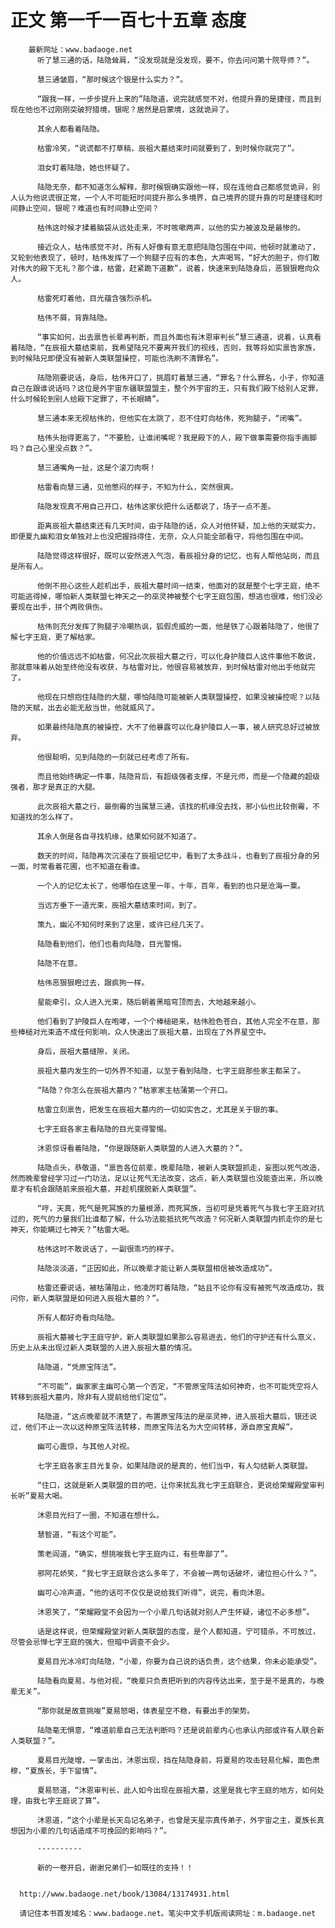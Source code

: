 # 正文 第一千一百七十五章 态度
        最新网址：www.badaoge.net
          听了慧三通的话，陆隐耸肩，“没发现就是没发现，要不，你去问问第十院导师？”。
      
          慧三通皱眉，“那时候这个银是什么实力？”。
      
          “跟我一样，一步步提升上来的”陆隐道，说完就感觉不对，他提升靠的是捷径，而且到现在他也不过刚刚突破狩猎境，银呢？居然是启蒙境，这就诡异了。
      
          其余人都看着陆隐。
      
          枯雷冷笑，“说谎都不打草稿，辰祖大墓结束时间就要到了，到时候你就完了”。
      
          泪女盯着陆隐，她也怀疑了。
      
          陆隐无奈，都不知道怎么解释，那时候银确实跟他一样，现在连他自己都感觉诡异，别人认为他说谎很正常，一个人不可能短时间提升那么多境界，自己境界的提升靠的可是捷径和时间静止空间，银呢？难道也有时间静止空间？
      
          枯伟这时候才揉着脑袋从远处走来，不时咳嗽两声，以他的实力被波及是最惨的。
      
          接近众人，枯伟感觉不对，所有人好像有意无意把陆隐包围在中间，他顿时就激动了，又轮到他表现了，顿时，枯伟发挥了一个狗腿子应有的本色，大声喝骂，“好大的胆子，你们敢对伟大的殿下无礼？那个谁，枯雷，赶紧跪下道歉”，说着，快速来到陆隐身后，恶狠狠瞪向众人。
      
          枯雷死盯着他，目光蕴含强烈杀机。
      
          枯伟不屑，背靠陆隐。
      
          “事实如何，出去禀告长辈再判断，而且外面也有沐恩审判长”慧三通道，说着，认真看着陆隐，“在辰祖大墓结束前，我希望陆兄不要离开我们的视线，否则，我等将如实禀告家族，到时候陆兄即便没有被新人类联盟操控，可能也洗刷不清罪名”。
      
          陆隐刚要说话，身后，枯伟开口了，挑眉盯着慧三通，“罪名？什么罪名，小子，你知道自己在跟谁说话吗？这位是外宇宙东疆联盟盟主，整个外宇宙的王，只有我们殿下给别人定罪，什么时候轮到别人给殿下定罪了，不长眼睛”。
      
          慧三通本来无视枯伟的，但他实在太跳了，忍不住盯向枯伟，死狗腿子，“闭嘴”。
      
          枯伟头抬得更高了，“不要脸，让谁闭嘴呢？我是殿下的人，殿下做事需要你指手画脚吗？自己心里没点数？”。
      
          慧三通嘴角一扯，这是个滚刀肉啊！
      
          枯雷看向慧三通，见他憋闷的样子，不知为什么，突然很爽。
      
          陆隐发现真不用自己开口，枯伟这家伙把什么话都说了，场子一点不差。
      
          距离辰祖大墓结束还有几天时间，由于陆隐的话，众人对他怀疑，加上他的天赋实力，即便夏九幽和泪女单独对上也没把握挡得住，无奈，众人只能全部看守，将他包围在中间。
      
          陆隐觉得这样很好，既可以安然进入气泡，看辰祖分身的记忆，也有人帮他站岗，而且是所有人。
      
          他倒不担心这些人趁机出手，辰祖大墓时间一结束，他面对的就是整个七字王庭，绝不可能逃得掉，哪怕新人类联盟七神天之一的巫灵神被整个七字王庭包围，想逃也很难，他们没必要现在出手，拼个两败俱伤。
      
          枯伟则充分发挥了狗腿子冷嘲热讽，狐假虎威的一面，他是铁了心跟着陆隐了，他很了解七字王庭，更了解枯家。
      
          他的价值远远不如枯雷，何况此次辰祖大墓之行，可以化身护陵巨人这件事他不敢说，那就意味着从始至终他没有收获，与枯雷对比，他很容易被放弃，到时候枯雷对他出手他就完了。
      
          他现在只想抱住陆隐的大腿，哪怕陆隐可能被新人类联盟操控，如果没被操控呢？以陆隐的天赋，出去必能无敌当世，他就威风了。
      
          如果最终陆隐真的被操控，大不了他暴露可以化身护陵巨人一事，被人研究总好过被放弃。
      
          他很聪明，见到陆隐的一刻就已经考虑了所有。
      
          而且他始终确定一件事，陆隐背后，有超级强者支撑，不是元师，而是一个隐藏的超级强者，那才是真正的大腿。
      
          此次辰祖大墓之行，最倒霉的当属慧三通，该找的机缘没去找，邪小仙也比较倒霉，不知道找的怎么样了。
      
          其余人倒是各自寻找机缘，结果如何就不知道了。
      
          数天的时间，陆隐再次沉浸在了辰祖记忆中，看到了太多战斗，也看到了辰祖分身的另一面，时常看着花圃，也不知道在看谁。
      
          一个人的记忆太长了，他哪怕在这里一年，十年，百年，看到的也只是沧海一粟。
      
          当远方垂下一道光束，辰祖大墓结束时间，到了。
      
          策九，幽沁不知何时来到了这里，或许已经几天了。
      
          陆隐看到他们，他们也看向陆隐，目光警惕。
      
          陆隐不在意。
      
          枯伟恶狠狠瞪过去，跟疯狗一样。
      
          星能牵引，众人进入光束，随后朝着黑暗穹顶而去，大地越来越小。
      
          他们看到了护陵巨人在咆哮，一个个棒槌砸来，枯伟脸色苍白，其他人完全不在意，那些棒槌对光束造不成任何影响，众人快速出了辰祖大墓，出现在了外界星空中。
      
          身后，辰祖大墓缝隙，关闭。
      
          辰祖大墓内发生的一切外界不知道，以至于看到陆隐，七字王庭那些家主都呆了。
      
          “陆隐？你怎么在辰祖大墓内？”枯家家主枯蒲第一个开口。
      
          枯雷立刻禀告，把发生在辰祖大墓内的一切如实告之，尤其是关于银的事。
      
          七字王庭各家主看陆隐的目光变得警惕。
      
          沐恩惊讶看着陆隐，“你是跟随新人类联盟的人进入大墓的？”。
      
          陆隐点头，恭敬道，“禀告各位前辈，晚辈陆隐，被新人类联盟抓走，妄图以死气改造，然而晚辈曾经学习过一门功法，足以让死气无法改变，这点，新人类联盟也没能查出来，所以晚辈才有机会跟随前来辰祖大墓，并趁机摆脱新人类联盟”。
      
          “哼，天真，死气是死冥族的力量根源，而死冥族，当初可是凭着死气与我七字王庭对抗过的，死气的力量我们比谁都了解，什么功法能抵抗死气改造？何况新人类联盟内抓走你的是七神天，你能瞒过七神天？”枯雷大喝。
      
          枯伟这时不敢说话了，一副很乖巧的样子。
      
          陆隐淡淡道，“正因如此，所以晚辈才能让新人类联盟相信被改造成功”。
      
          枯雷还要说话，被枯蒲阻止，他凌厉盯着陆隐，“姑且不论你有没有被死气改造成功，我问你，新人类联盟是如何进入辰祖大墓的？”。
      
          所有人都好奇看向陆隐。
      
          辰祖大墓被七字王庭守护，新人类联盟如果那么容易进去，他们的守护还有什么意义，历史上从未出现过新人类联盟的人进入辰祖大墓的情况。
      
          陆隐道，“凭原宝阵法”。
      
          “不可能”，幽家家主幽可心第一个否定，“不管原宝阵法如何神奇，也不可能凭空将人转移到辰祖大墓内，除非有人提前给他们定位”。
      
          陆隐道，“这点晚辈就不清楚了，布置原宝阵法的是巫灵神，进入辰祖大墓后，银还说过，他们不止一次以这种原宝阵法转移，而原宝阵法名为大空间转移，源自原宝真解”。
      
          幽可心震惊，与其他人对视。
      
          七字王庭各家主目光复杂，如果陆隐说的是真的，他们当中，有人勾结新人类联盟。
      
          “住口，这就是新人类联盟的目的吧，让你来扰乱我七字王庭联合，更说给荣耀殿堂审判长听”夏易大喝。
      
          沐恩目光扫了一圈，不知道在想什么。
      
          慧智道，“有这个可能”。
      
          策老阎道，“确实，想挑唆我七字王庭内讧，有些卑鄙了”。
      
          邪阿花娇笑，“我七字王庭联合这么多年了，不会被一两句话破坏，诸位担心什么？”。
      
          幽可心冷声道，“他的话可不仅仅是说给我们听得”，说完，看向沐恩。
      
          沐恩笑了，“荣耀殿堂不会因为一个小辈几句话就对别人产生怀疑，诸位不必多想”。
      
          话是这样说，但荣耀殿堂对新人类联盟的态度，是个人都知道，宁可错杀，不可放过，尽管会忌惮七字王庭的强大，但暗中调查不会少。
      
          夏易目光冰冷盯向陆隐，“小辈，你要为自己说的话负责，这个结果，你未必能承受”。
      
          陆隐看向夏易，与他对视，“晚辈只负责把听到的内容传达出来，至于是不是真的，与晚辈无关”。
      
          “那你就是故意挑唆”夏易怒喝，体表星空不稳，有要出手的架势。
      
          陆隐毫无惧意，“难道前辈自己无法判断吗？还是说前辈内心也承认内部或许有人联合新人类联盟？”。
      
          夏易目光陡增，一掌击出，沐恩出现，挡在陆隐身前，将夏易的攻击轻易化解，面色肃穆，“夏族长，手下留情”。
      
          夏易怒道，“沐恩审判长，此人如今出现在辰祖大墓，这里是我七字王庭的地方，如何处理，由我七字王庭说了算”。
      
          沐恩道，“这个小辈是长天岛记名弟子，也曾是天星宗真传弟子，外宇宙之主，夏族长真想因为小辈的几句话造成不可挽回的影响吗？”。
      
          ----------
      
          新的一卷开启，谢谢兄弟们一如既往的支持！！
      
      
      http://www.badaoge.net/book/13084/13174931.html
      
      请记住本书首发域名：www.badaoge.net。笔尖中文手机版阅读网址：m.badaoge.net